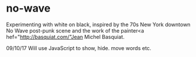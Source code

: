 # no-wave

Experimenting with white on black, inspired by the 70s New York downtown No Wave post-punk scene and the work of the painter<a hef="http://basquiat.com/"Jean Michel Basquiat</a>.

09/10/17 Will use JavaScript to show, hide. move words etc.
